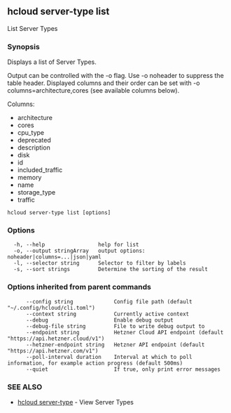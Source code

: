 ## hcloud server-type list

List Server Types

### Synopsis

Displays a list of Server Types.

Output can be controlled with the -o flag. Use -o noheader to suppress the
table header. Displayed columns and their order can be set with
-o columns=architecture,cores (see available columns below).

Columns:
 - architecture
 - cores
 - cpu_type
 - deprecated
 - description
 - disk
 - id
 - included_traffic
 - memory
 - name
 - storage_type
 - traffic

```
hcloud server-type list [options]
```

### Options

```
  -h, --help                 help for list
  -o, --output stringArray   output options: noheader|columns=...|json|yaml
  -l, --selector string      Selector to filter by labels
  -s, --sort strings         Determine the sorting of the result
```

### Options inherited from parent commands

```
      --config string             Config file path (default "~/.config/hcloud/cli.toml")
      --context string            Currently active context
      --debug                     Enable debug output
      --debug-file string         File to write debug output to
      --endpoint string           Hetzner Cloud API endpoint (default "https://api.hetzner.cloud/v1")
      --hetzner-endpoint string   Hetzner API endpoint (default "https://api.hetzner.com/v1")
      --poll-interval duration    Interval at which to poll information, for example action progress (default 500ms)
      --quiet                     If true, only print error messages
```

### SEE ALSO

* [hcloud server-type](hcloud_server-type.md)	 - View Server Types
